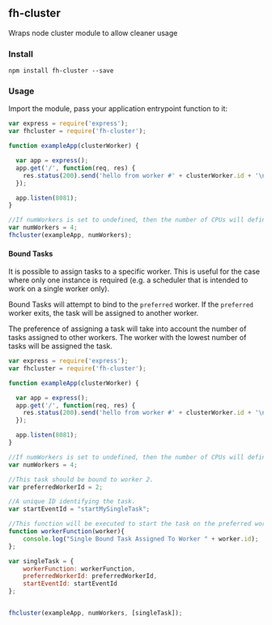## fh-cluster


Wraps node cluster module to allow cleaner usage

### Install

```shell
npm install fh-cluster --save
```

### Usage

Import the module, pass your application entrypoint function to it:

```javascript
var express = require('express');
var fhcluster = require('fh-cluster');

function exampleApp(clusterWorker) {

  var app = express();
  app.get('/', function(req, res) {
    res.status(200).send('hello from worker #' + clusterWorker.id + '\n');
  });

  app.listen(8081);
}

//If numWorkers is set to undefined, then the number of CPUs will define the number of Workers.
var numWorkers = 4;
fhcluster(exampleApp, numWorkers);
```

#### Bound Tasks

It is possible to assign tasks to a specific worker. This is useful for the case where only one instance is required (e.g. a scheduler that is intended to work on a single worker only).

Bound Tasks will attempt to bind to the `preferred` worker. If the `preferred` worker exits, the task will be assigned to another worker.

The preference of assigning a task will take into account the number of tasks assigned to other workers. The worker with the lowest number of tasks will be assigned the task.


```javascript
var express = require('express');
var fhcluster = require('fh-cluster');

function exampleApp(clusterWorker) {

  var app = express();
  app.get('/', function(req, res) {
    res.status(200).send('hello from worker #' + clusterWorker.id + '\n');
  });

  app.listen(8081);
}

//If numWorkers is set to undefined, then the number of CPUs will define the number of Workers.
var numWorkers = 4;

//This task should be bound to worker 2.
var preferredWorkerId = 2;

//A unique ID identifying the task.
var startEventId = "startMySingleTask";

//This function will be executed to start the task on the preferred worker or another worker if the preferred worker is not available.
function workerFunction(worker){
    console.log("Single Bound Task Assigned To Worker " + worker.id);
};

var singleTask = {
    workerFunction: workerFunction,
    preferredWorkerId: preferredWorkerId,
    startEventId: startEventId
};


fhcluster(exampleApp, numWorkers, [singleTask]);
```
